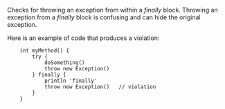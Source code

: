 Checks for throwing an exception from within a *finally* block. Throwing
an exception from a *finally* block is confusing and can hide the
original exception.

Here is an example of code that produces a violation:

``` 
    int myMethod() {
        try {
            doSomething()
            throw new Exception()
        } finally {
            println 'finally'
            throw new Exception()   // violation
        }
    }
```
